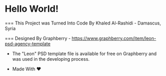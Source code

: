 <h1>Hello World!</h1>

=== This Project was Turned Into Code By Khaled Al-Rashidi - Damascus, Syria

=== Designed By Graphberry - https://www.graphberry.com/item/leon-psd-agency-template

* The "Leon" PSD template file is available for free on Graphberry and was used in the developing process.

- Made With ♥️

